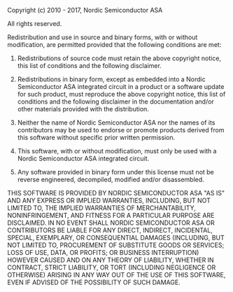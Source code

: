 Copyright (c) 2010 - 2017, Nordic Semiconductor ASA

All rights reserved.

Redistribution and use in source and binary forms, with or without modification,
are permitted provided that the following conditions are met:

1. Redistributions of source code must retain the above copyright notice, this
   list of conditions and the following disclaimer.

2. Redistributions in binary form, except as embedded into a Nordic
   Semiconductor ASA integrated circuit in a product or a software update for
   such product, must reproduce the above copyright notice, this list of
   conditions and the following disclaimer in the documentation and/or other
   materials provided with the distribution.

3. Neither the name of Nordic Semiconductor ASA nor the names of its
   contributors may be used to endorse or promote products derived from this
   software without specific prior written permission.

4. This software, with or without modification, must only be used with a
   Nordic Semiconductor ASA integrated circuit.

5. Any software provided in binary form under this license must not be reverse
   engineered, decompiled, modified and/or disassembled.

THIS SOFTWARE IS PROVIDED BY NORDIC SEMICONDUCTOR ASA "AS IS" AND ANY EXPRESS
OR IMPLIED WARRANTIES, INCLUDING, BUT NOT LIMITED TO, THE IMPLIED WARRANTIES
OF MERCHANTABILITY, NONINFRINGEMENT, AND FITNESS FOR A PARTICULAR PURPOSE ARE
DISCLAIMED. IN NO EVENT SHALL NORDIC SEMICONDUCTOR ASA OR CONTRIBUTORS BE
LIABLE FOR ANY DIRECT, INDIRECT, INCIDENTAL, SPECIAL, EXEMPLARY, OR
CONSEQUENTIAL DAMAGES (INCLUDING, BUT NOT LIMITED TO, PROCUREMENT OF SUBSTITUTE
GOODS OR SERVICES; LOSS OF USE, DATA, OR PROFITS; OR BUSINESS INTERRUPTION)
HOWEVER CAUSED AND ON ANY THEORY OF LIABILITY, WHETHER IN CONTRACT, STRICT
LIABILITY, OR TORT (INCLUDING NEGLIGENCE OR OTHERWISE) ARISING IN ANY WAY OUT
OF THE USE OF THIS SOFTWARE, EVEN IF ADVISED OF THE POSSIBILITY OF SUCH DAMAGE.
